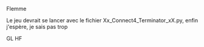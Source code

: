 Flemme

Le jeu devrait se lancer avec le fichier Xx_Connect4_Terminator_xX.py, enfin j'espère, je sais pas trop

GL HF
